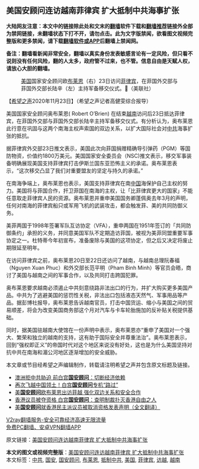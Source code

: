  <h2>美国安顾问连访越南菲律宾 扩大抵制中共海事扩张</h2> <p class="notice"><b>大陆网友注意：本文中的链接除此处和文末的<a href="https://github.com/bannedbook/fanqiang" >翻墙</a>软件下载和<a href="https://github.com/killgcd/justmysocks/blob/master/README.md">翻墙推荐</a>链接外全部为禁网链接，未翻墙状态下打不开，请勿点击。此为文字版禁闻，欲看图文视频完整版和更多禁闻，请下载<a href="https://github.com/bannedbook/fanqiang">翻墙软件或APP</a>后翻墙上禁闻网。</p><p>备注：翻墙看新闻非常安全，翻墙以真实身份发表敏感言论有一定风险，但只看不说则没有任何风险，翻的人太多，政府管不过来，也不管。信息自由是天赋人权，请放心大胆的翻墙。</b></p>  <div class="entry"> <figure><figcaption><a href="https://www.bannedbook.org/bnews/tag/%e7%be%8e%e5%9b%bd/" class="st_tag internal_tag" rel="tag" title="标签 美国 下的日志">美国</a>国家安全顾问欧<a href="https://www.bannedbook.org/bnews/tag/%E5%B8%83%E8%8E%B1%E6%81%A9/" class="st_tag internal_tag" rel="tag" title="标签 布莱恩 下的日志">布莱恩</a>（右）23日访问<a href="https://www.bannedbook.org/bnews/tag/%e8%8f%b2%e5%be%8b%e5%ae%be/" class="st_tag internal_tag" rel="tag" title="标签 菲律宾 下的日志">菲律宾</a>，在菲国外交部与菲国外交部长陆辛（左）主持军备移交仪式。（美联社）</figcaption></figure> <p>【<span class='wp_keywordlink_affiliate'><a href="https://www.soundofhope.org" title="希望之声" target="_blank">希望之声</a></span>2020年11月23日】（希望之声记者高健雯综合报导）</p> <p>美国国家安全顾问奥布莱恩( Robert O’Brien) 在结束<a href="https://www.bannedbook.org/bnews/tag/%e8%b6%8a%e5%8d%97/" class="st_tag internal_tag" rel="tag" title="标签 越南 下的日志">越南</a>访问后23日抵达菲律宾，在菲国外交部与菲国外交部长陆辛主持军备移交仪式。有分析认为，奥布莱恩此行意在巩固与这两个南海主权声索国的双边关系，以扩大国际社会对<a href="https://www.bannedbook.org/bnews/tag/%e4%b8%ad%e5%85%b1/" class="st_tag internal_tag" rel="tag" title="标签 中共 下的日志">中共</a>海事扩张的抵抗。</p> <p>据菲律宾外交部23日推文表示，美国此次向菲国捐赠精确导引弹药（PGM）等国防物资，价值约1800万美元。美国国家安全委员会（NSC)推文表示，移交军事装备明确展现美国支持菲律宾打击伊斯兰国东亚恐怖主义的承诺。奥布莱恩表示，“这次移交凸显了我们对重要盟友的坚定与持久的承诺。”</p>  <p>在南海争端上，奥布莱恩也表示，美国支持菲律宾在南<span class='wp_keywordlink_affiliate'><a href="https://www.bannedbook.org/" title="中国" target="_blank">中国</a></span>海保护自己主权的努力。美国将与菲国合作，扞卫菲国在南海的主权，让「比菲律宾更大的国家」不能任意取走菲律宾人民的资源。奥布莱恩并重申美国国务卿蓬佩奥去年3月的声明，任何对南海的菲律宾船只或军用飞机的武装攻击，都会触发菲、美的共同防御义务。</p> <p>美菲两国于1998年签署军队互访协定（VFA），重申两国在1951年签订的「共同防御条约」承担的义务，并同意美国军队不定期造访菲国，被视为美菲同盟重要军事协定之一。杜特蒂今年初宣布，准备废除与美国的这项协定，但之后又决定将废止期限延至明年。</p> <p>在访问菲律宾之前，奥布莱恩20日至22日还访问了越南，与越南总理阮春福（Nguyen Xuan Phuc）和外交部长范平明（Pham Binh Minh）等官员会晤，商讨了美国与越南之间的军事合作，以及共同打击跨国犯罪。</p>  <p>奥布莱恩要求越南必须遏止中共刻意绕路非法出口的行为，并扩大购买更多美国产品。中共为了逃避美国的惩罚性关税，非法出口包括液态天然气、军事用品等产品。据彭博社报导，奥布莱恩告诉越南官员，打击中国货运、缩小与美国之间的贸易顺差，将会为改变美国商务部这个月对汽车与卡车轮胎施加的反补贴关税提供基础。</p> <p>同时，据美国驻越南大使馆在一份声明中表示，奥布莱恩亦“重申了美国对一个强大、繁荣和独立的越南的支持，这有助于国际安全并尊重法治”。奥布莱恩表示，回到“强权即正义”的帝国时代对这个地区来说没有好处，这也是为什么美国坚持对抗中共在南海和湄公河地区逐渐增加的安全威胁。</p> <p>本文章或节目经希望之声编辑制作，转载请注明希望之声并包含原文标题及链接。</p>  <ul class='op-related-articles' title='相关阅读'> <li><a href='https://www.bannedbook.org/bnews/bannedvideo/20201124/1435912.html' target='_blank'>澳洲拒中共胁迫 前白宫<b>国安顾问</b>：切断经济依赖</a></li> <li><a href='https://www.bannedbook.org/bnews/taiwannews/20201122/1435173.html' target='_blank'>再次飞越中国领土！白宫<b>国安顾问</b>专机“路过”</a></li> <li><a href='https://www.bannedbook.org/bnews/comments/20201119/1433558.html' target='_blank'>美<b>国安顾问</b>欧布莱恩出访菲越 强化双边关系和安全合作</a></li> <li><a href='https://www.bannedbook.org/bnews/cbnews/20201112/1429993.html' target='_blank'>香港议员被夺资格 白宫<b>国安顾问</b>：查明制裁扑灭香港自由之人</a></li> <li><a href='https://www.bannedbook.org/bnews/headline/20201112/1429734.html' target='_blank'>美<b>国安顾问</b>就香港民主派议员被取消资格发表声明（全文翻译）</a></li> </ul> <p class="texttj"> <a href="https://www.bannedbook.org/forum23/topic22702.html" target="_blank">V2ray翻墙服务-安全可靠经济高速无限流量</a><br/> <a href="https://github.com/bannedbook/fanqiang/wiki/%E7%A6%81%E9%97%BB%E7%BD%91%E5%AE%89%E5%8D%93%E7%BF%BB%E5%A2%99%E6%96%B0%E9%97%BBAPP" target="_blank">免费PC翻墙、安卓VPN翻墙APP</a></p><p>原文链接：<a class="src_link"  href="https://www.soundofhope.org/post/446185" target="_blank">美国安顾问连访越南菲律宾 扩大抵制中共海事扩张</a></p><a name='sharetosocial'></a>       <div><b>本文的图文或视频完整版</b>：<a href='https://www.bannedbook.org/bnews/comments/20201124/1436093.html'>美国安顾问连访越南菲律宾 扩大抵制中共海事扩张</a></div>  </div><!--END ENTRY--> <div class="postfooter"> <div>本文标签：<a href="https://www.bannedbook.org/bnews/tag/%e4%b8%ad%e5%85%b1/" rel="tag">中共</a>, <a href="https://www.bannedbook.org/bnews/tag/%E5%9B%BD%E5%AE%89/" rel="tag">国安</a>, <a href="https://www.bannedbook.org/bnews/tag/%E5%9B%BD%E5%AE%89%E9%A1%BE%E9%97%AE/" rel="tag">国安顾问</a>, <a href="https://www.bannedbook.org/bnews/tag/%E5%B8%83%E8%8E%B1%E6%81%A9/" rel="tag">布莱恩</a>, <a href="https://www.bannedbook.org/bnews/tag/%E6%8A%B5%E5%88%B6%E4%B8%AD%E5%85%B1/" rel="tag">抵制中共</a>, <a href="https://www.bannedbook.org/bnews/tag/%e7%be%8e%e5%9b%bd/" rel="tag">美国</a>, <a href="https://www.bannedbook.org/bnews/tag/%e8%8f%b2%e5%be%8b%e5%ae%be/" rel="tag">菲律宾</a>, <a href="https://www.bannedbook.org/bnews/tag/%E8%AE%BF%E8%B6%8A/" rel="tag">访越</a>, <a href="https://www.bannedbook.org/bnews/tag/%e8%b6%8a%e5%8d%97/" rel="tag">越南</a></div>  </div><!--END POSTFOOTER--> 
